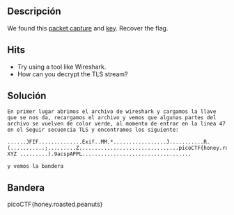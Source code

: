 ## Descripción 
We found this [packet capture](https://jupiter.challenges.picoctf.org/static/fbf98e695555a2a48fe42c9a245de376/capture.pcap) and [key](https://jupiter.challenges.picoctf.org/static/fbf98e695555a2a48fe42c9a245de376/picopico.key). Recover the flag.

## Hits
- Try using a tool like Wireshark.
- How can you decrypt the TLS stream?

## Solución
```
En primer lugar abrimos el archivo de wireshark y cargamos la llave que se nos da, recargamos el archivo y vemos que algunas partes del archivo se vuelven de color verde, al momento de entrar en la linea 47 en el Seguir secuencia TLS y encontramos los siguiente:

......JFIF..............Exif..MM.*.................J...........R.(...........;.........Z................................picoCTF{honey.roasted.peanuts}......ICC_PROFILE.......lcms....mntrRGB XYZ .........).9acspAPPL...................................

y vemos la bandera

```

## Bandera
picoCTF{honey.roasted.peanuts}
